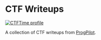 # CTF Writeups

[ctft]: https://ctftime.org/static/img/s/32x32.png

[![CTFTime profile][ctft]](https://ctftime.org/team/69748)

A collection of CTF writeups from [ProgPilot](https://ctftime.org/team/69748).
